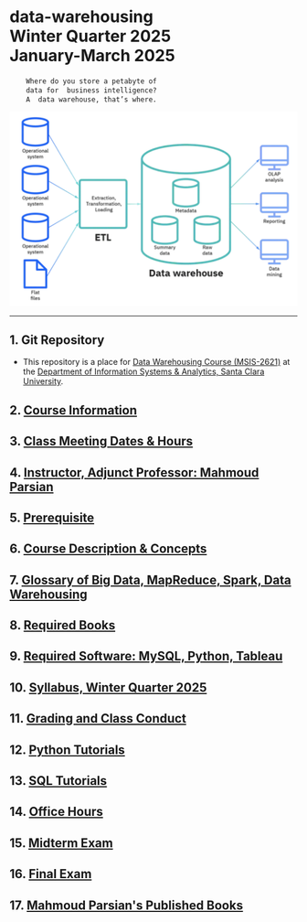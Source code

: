 # data-warehousing </br> Winter Quarter 2025 </br> January-March 2025

		Where do you store a petabyte of 
		data for  business intelligence? 
		A  data warehouse, that’s where. 


![](./webdocs/images/data_warehouse_image.png)

---------

## 1. Git Repository

* This repository is a place for [Data Warehousing 
  Course (MSIS-2621)](https://www.scu.edu/business/graduate-degrees/ms-programs/ms-information-systems/curriculum/)
  at the [Department of Information Systems & Analytics, Santa Clara University](https://www.scu.edu/business/isa/).

## 2. [Course Information](./webdocs/docs/course_information.md)

## 3. [Class Meeting Dates & Hours](./webdocs/docs/class_meeting_dates_hours.md)

## 4. [Instructor, Adjunct Professor: Mahmoud Parsian](https://www.scu.edu/business/isa/faculty/parsian/)

## 5. [Prerequisite](./webdocs/docs/prerequisite.md)

## 6. [Course Description & Concepts](./webdocs/docs/course_description.md)

## 7. [Glossary of Big Data, MapReduce, Spark, Data Warehousing](https://github.com/mahmoudparsian/big-data-mapreduce-course/blob/master/slides/glossary/README.md)

## 8. [Required Books](./webdocs/docs/required_books.md)

## 9. [Required Software: MySQL, Python, Tableau](./webdocs/docs/required_software.md)

## 10. [Syllabus, Winter Quarter 2025](./syllabus/2025-Winter-Quarter/README.md)

## 11. [Grading and Class Conduct](./webdocs/docs/grading_and_class_conduct.md)

## 12. [Python Tutorials](./webdocs/docs/python_tutorials.md)

## 13. [SQL Tutorials](./webdocs/docs/sql_tutorials.md)

## 14. [Office Hours](./webdocs/docs/office_hours.md)

## 15. [Midterm Exam](./webdocs/docs/midterm_exam.md)

## 16. [Final Exam](./webdocs/docs/final_exam.md)

## 17. [Mahmoud Parsian's Published Books](./webdocs/docs/mahmoud_parsian_books.md)

